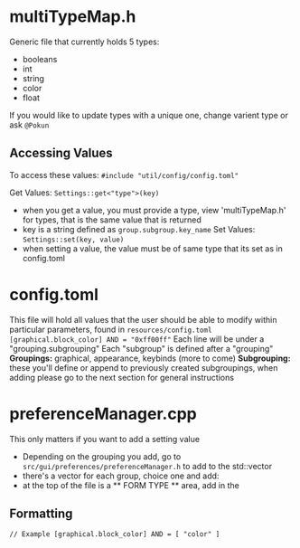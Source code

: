 # multiTypeMap.h 
Generic file that currently holds 5 types:
- booleans
- int
- string
- color
- float

If you would like to update types with a unique one, change varient type or ask `@Pokun`

## Accessing Values
To access these values: `#include "util/config/config.toml"`

Get Values: `Settings::get<"type">(key)`
- when you get a value, you must provide a type, view 'multiTypeMap.h' for types, that is the same value that is returned
- key is a string defined as `group.subgroup.key_name`
Set Values: `Settings::set(key, value)`
- when setting a value, the value must be of same type that its set as in config.toml 

# config.toml
This file will hold all values that the user should be able to modify within particular parameters, found in `resources/config.toml`
`
[graphical.block_color]
AND = "0xff00ff"
`
Each line will be under a "grouping.subgrouping"
Each "subgroup" is defined after a "grouping"
**Groupings:** graphical, appearance, keybinds (more to come)
**Subgrouping:** these you'll define or append to previously created subgroupings, when adding please go to the next section for general instructions 

# preferenceManager.cpp
This only matters if you want to add a setting value
- Depending on the grouping you add, go to `src/gui/preferences/preferenceManager.h` to add to the std::vector
- there's a vector for each group, choice one and add:
 - at the top of the file is a ** FORM TYPE ** area, add in the


  

## Formatting
`
// Example
[graphical.block_color]
AND = [ "color" ]
`


